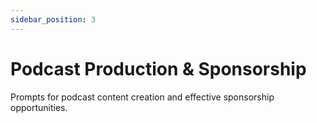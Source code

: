 ```yaml
---
sidebar_position: 3
---
```


# Podcast Production & Sponsorship

Prompts for podcast content creation and effective sponsorship opportunities.

